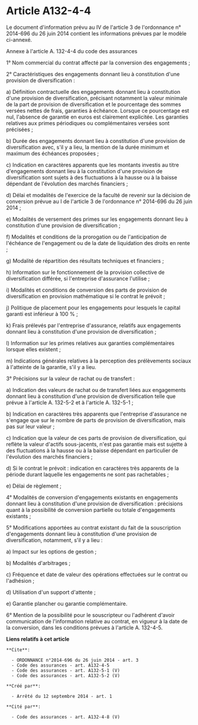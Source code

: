 # Article A132-4-4

Le document d'information prévu au IV de l'article 3 de l'ordonnance n° 2014-696 du 26 juin 2014 contient les informations
prévues par le modèle ci-annexé. 

Annexe à l'article A. 132-4-4 du code des assurances 

1° Nom commercial du contrat affecté par la conversion des engagements ; 

2° Caractéristiques des engagements donnant lieu à constitution d'une provision de diversification : 

a) Définition contractuelle des engagements donnant lieu à constitution d'une provision de diversification, précisant
notamment la valeur minimale de la part de provision de diversification et le pourcentage des sommes versées nettes de frais,
garanties à échéance. Lorsque ce pourcentage est nul, l'absence de garantie en euros est clairement explicitée. Les garanties
relatives aux primes périodiques ou complémentaires versées sont précisées ; 

b) Durée des engagements donnant lieu à constitution d'une provision de diversification avec, s'il y a lieu, la mention de la
durée minimum et maximum des échéances proposées ; 

c) Indication en caractères apparents que les montants investis au titre d'engagements donnant lieu à la constitution d'une
provision de diversification sont sujets à des fluctuations à la hausse ou à la baisse dépendant de l'évolution des marchés
financiers ; 

d) Délai et modalités de l'exercice de la faculté de revenir sur la décision de conversion prévue au I de l'article 3 de
l'ordonnance n° 2014-696 du 26 juin 2014 ; 

e) Modalités de versement des primes sur les engagements donnant lieu à constitution d'une provision de diversification ; 

f) Modalités et conditions de la prorogation ou de l'anticipation de l'échéance de l'engagement ou de la date de liquidation
des droits en rente ; 

g) Modalité de répartition des résultats techniques et financiers ; 

h) Information sur le fonctionnement de la provision collective de diversification différée, si l'entreprise d'assurance
l'utilise ; 

i) Modalités et conditions de conversion des parts de provision de diversification en provision mathématique si le contrat le
prévoit ; 

j) Politique de placement pour les engagements pour lesquels le capital garanti est inférieur à 100 % ; 

k) Frais prélevés par l'entreprise d'assurance, relatifs aux engagements donnant lieu à constitution d'une provision de
diversification ; 

l) Information sur les primes relatives aux garanties complémentaires lorsque elles existent ; 

m) Indications générales relatives à la perception des prélèvements sociaux à l'atteinte de la garantie, s'il y a lieu. 

3° Précisions sur la valeur de rachat ou de transfert : 

a) Indication des valeurs de rachat ou de transfert liées aux engagements donnant lieu à constitution d'une provision de
diversification telle que prévue à l'article A. 132-5-2 et à l'article A. 132-5-1 ; 

b) Indication en caractères très apparents que l'entreprise d'assurance ne s'engage que sur le nombre de parts de provision
de diversification, mais pas sur leur valeur ; 

c) Indication que la valeur de ces parts de provision de diversification, qui reflète la valeur d'actifs sous-jacents, n'est
pas garantie mais est sujette à des fluctuations à la hausse ou à la baisse dépendant en particulier de l'évolution des
marchés financiers ; 

d) Si le contrat le prévoit : indication en caractères très apparents de la période durant laquelle les engagements ne sont
pas rachetables ; 

e) Délai de règlement ; 

4° Modalités de conversion d'engagements existants en engagements donnant lieu à constitution d'une provision de
diversification : précisions quant à la possibilité de conversion partielle ou totale d'engagements existants ; 

5° Modifications apportées au contrat existant du fait de la souscription d'engagements donnant lieu à constitution d'une
provision de diversification, notamment, s'il y a lieu : 

a) Impact sur les options de gestion ; 

b) Modalités d'arbitrages ; 

c) Fréquence et date de valeur des opérations effectuées sur le contrat ou l'adhésion ; 

d) Utilisation d'un support d'attente ; 

e) Garantie plancher ou garantie complémentaire. 

6° Mention de la possibilité pour le souscripteur ou l'adhérent d'avoir communication de l'information relative au contrat,
en vigueur à la date de la conversion, dans les conditions prévues à l'article A. 132-4-5.

**Liens relatifs à cet article**

	**Cite**:

	  - ORDONNANCE n°2014-696 du 26 juin 2014 - art. 3
	  - Code des assurances - art. A132-4-5
	  - Code des assurances - art. A132-5-1 (V)
	  - Code des assurances - art. A132-5-2 (V)

	**Créé par**:

	  - Arrêté du 12 septembre 2014 - art. 1

	**Cité par**:

	  - Code des assurances - art. A132-4-8 (V)
